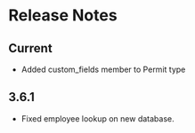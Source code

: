 # Release Notes

## Current
* Added custom_fields member to Permit type

## 3.6.1
* Fixed employee lookup on new database.
